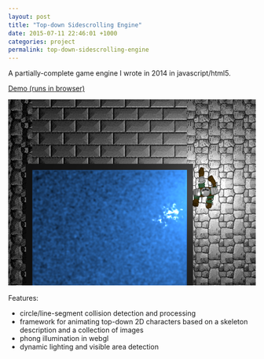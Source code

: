 ```yaml
---
layout: post
title: "Top-down Sidescrolling Engine"
date: 2015-07-11 22:46:01 +1000
categories: project
permalink: top-down-sidescrolling-engine
---
```


A partially-complete game engine I wrote in 2014 in javascript/html5.

[Demo (runs in browser)](https://games.gridbugs.org/top-down-sidescrolling-engine)

![top-down-sidescrolling-screenshot](/images/top-down-sidescrolling-engine/screenshot.png)

Features:

- circle/line-segment collision detection and processing
- framework for animating top-down 2D characters based on a skeleton description and a collection of images
- phong illumination in webgl
- dynamic lighting and visible area detection
